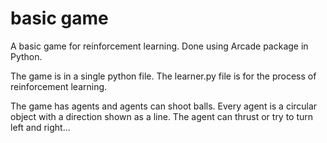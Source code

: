 # basic game
  A basic game for reinforcement learning. Done using Arcade package in Python.

  The game is in a single python file. The learner.py file is for the process of reinforcement learning.

  The game has agents and agents can shoot balls. Every agent is a circular object with a direction shown as a line. The agent can thrust or try to turn left and right...

